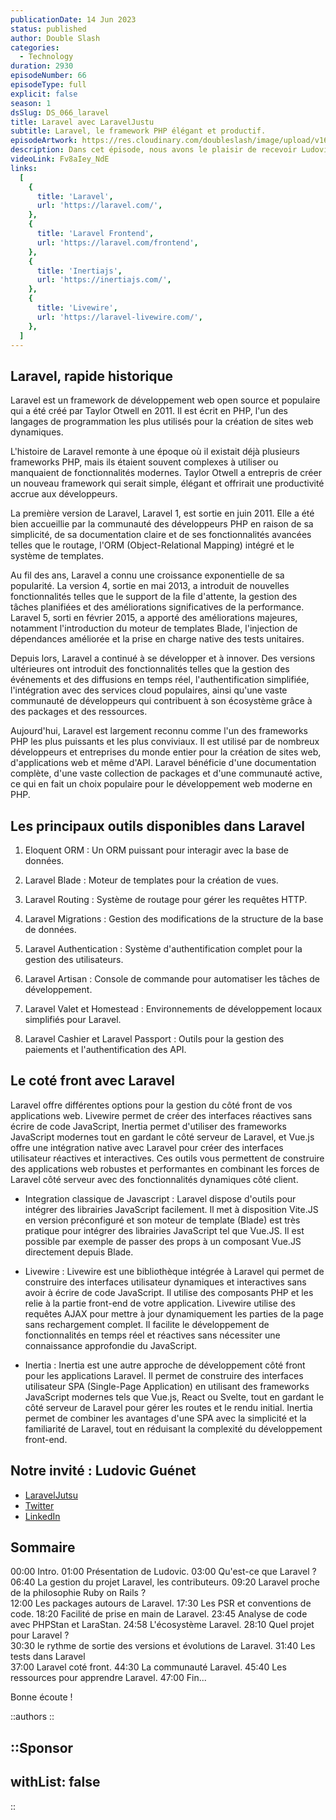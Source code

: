```yaml
---
publicationDate: 14 Jun 2023
status: published
author: Double Slash
categories:
  - Technology
duration: 2930
episodeNumber: 66
episodeType: full
explicit: false
season: 1
dsSlug: DS_066_laravel
title: Laravel avec LaravelJustu
subtitle: Laravel, le framework PHP élégant et productif.
episodeArtwork: https://res.cloudinary.com/doubleslash/image/upload/v1686595809/episode/ART_66_laravel_qnkp0z.png
description: Dans cet épisode, nous avons le plaisir de recevoir Ludovic Guénet qui est le créateur passionné de la chaine YouTube @LaravelJutsu. Dans ses vidéos, Ludovic parle principalement de Laravel et de son écosystème. Avec lui, nous allons découvrir le framework Laravel qui dès le départ à adopté une philosophie proche du framework Ruby on Rails.
videoLink: Fv8aIey_NdE
links:
  [
    {
      title: 'Laravel',
      url: 'https://laravel.com/',
    },
    {
      title: 'Laravel Frontend',
      url: 'https://laravel.com/frontend',
    },
    {
      title: 'Inertiajs',
      url: 'https://inertiajs.com/',
    },
    {
      title: 'Livewire',
      url: 'https://laravel-livewire.com/',
    },
  ]
---
```


## Laravel, rapide historique

Laravel est un framework de développement web open source et populaire qui a été créé par Taylor Otwell en 2011. Il est écrit en PHP, l'un des langages de programmation les plus utilisés pour la création de sites web dynamiques.

L'histoire de Laravel remonte à une époque où il existait déjà plusieurs frameworks PHP, mais ils étaient souvent complexes à utiliser ou manquaient de fonctionnalités modernes. Taylor Otwell a entrepris de créer un nouveau framework qui serait simple, élégant et offrirait une productivité accrue aux développeurs.

La première version de Laravel, Laravel 1, est sortie en juin 2011. Elle a été bien accueillie par la communauté des développeurs PHP en raison de sa simplicité, de sa documentation claire et de ses fonctionnalités avancées telles que le routage, l'ORM (Object-Relational Mapping) intégré et le système de templates.

Au fil des ans, Laravel a connu une croissance exponentielle de sa popularité. La version 4, sortie en mai 2013, a introduit de nouvelles fonctionnalités telles que le support de la file d'attente, la gestion des tâches planifiées et des améliorations significatives de la performance. Laravel 5, sorti en février 2015, a apporté des améliorations majeures, notamment l'introduction du moteur de templates Blade, l'injection de dépendances améliorée et la prise en charge native des tests unitaires.

Depuis lors, Laravel a continué à se développer et à innover. Des versions ultérieures ont introduit des fonctionnalités telles que la gestion des événements et des diffusions en temps réel, l'authentification simplifiée, l'intégration avec des services cloud populaires, ainsi qu'une vaste communauté de développeurs qui contribuent à son écosystème grâce à des packages et des ressources.

Aujourd'hui, Laravel est largement reconnu comme l'un des frameworks PHP les plus puissants et les plus conviviaux. Il est utilisé par de nombreux développeurs et entreprises du monde entier pour la création de sites web, d'applications web et même d'API. Laravel bénéficie d'une documentation complète, d'une vaste collection de packages et d'une communauté active, ce qui en fait un choix populaire pour le développement web moderne en PHP.

## Les principaux outils disponibles dans Laravel

1. Eloquent ORM : Un ORM puissant pour interagir avec la base de données.

2. Laravel Blade : Moteur de templates pour la création de vues.

3. Laravel Routing : Système de routage pour gérer les requêtes HTTP.

4. Laravel Migrations : Gestion des modifications de la structure de la base de données.

5. Laravel Authentication : Système d'authentification complet pour la gestion des utilisateurs.

6. Laravel Artisan : Console de commande pour automatiser les tâches de développement.

7. Laravel Valet et Homestead : Environnements de développement locaux simplifiés pour Laravel.

8. Laravel Cashier et Laravel Passport : Outils pour la gestion des paiements et l'authentification des API.

## Le coté front avec Laravel

Laravel offre différentes options pour la gestion du côté front de vos applications web. Livewire permet de créer des interfaces réactives sans écrire de code JavaScript, Inertia permet d'utiliser des frameworks JavaScript modernes tout en gardant le côté serveur de Laravel, et Vue.js offre une intégration native avec Laravel pour créer des interfaces utilisateur réactives et interactives. Ces outils vous permettent de construire des applications web robustes et performantes en combinant les forces de Laravel côté serveur avec des fonctionnalités dynamiques côté client.

- Integration classique de Javascript :
    Laravel dispose d'outils pour intégrer des librairies JavaScript facilement. Il met à disposition Vite.JS en version préconfiguré et son moteur de template (Blade) est très pratique pour intégrer des librairies JavaScript tel que Vue.JS. Il est possible par exemple de passer des props à un composant Vue.JS directement depuis Blade.

- Livewire :
    Livewire est une bibliothèque intégrée à Laravel qui permet de construire des interfaces utilisateur dynamiques et interactives sans avoir à écrire de code JavaScript. Il utilise des composants PHP et les relie à la partie front-end de votre application. Livewire utilise des requêtes AJAX pour mettre à jour dynamiquement les parties de la page sans rechargement complet. Il facilite le développement de fonctionnalités en temps réel et réactives sans nécessiter une connaissance approfondie du JavaScript.

- Inertia :
    Inertia est une autre approche de développement côté front pour les applications Laravel. Il permet de construire des interfaces utilisateur SPA (Single-Page Application) en utilisant des frameworks JavaScript modernes tels que Vue.js, React ou Svelte, tout en gardant le côté serveur de Laravel pour gérer les routes et le rendu initial. Inertia permet de combiner les avantages d'une SPA avec la simplicité et la familiarité de Laravel, tout en réduisant la complexité du développement front-end.

## Notre invité : Ludovic Guénet

- [LaravelJutsu](https://www.youtube.com/@LaravelJutsu)
- [Twitter](https://twitter.com/LaravelJutsu)
- [LinkedIn](https://www.linkedin.com/in/ludoguenet/)

## Sommaire

00:00 Intro. 
01:00 Présentation de Ludovic. 
03:00 Qu'est-ce que Laravel ?  
06:40 La gestion du projet Laravel, les contributeurs. 
09:20 Laravel proche de la philosophie Ruby on Rails ?  
12:00 Les packages autours de Laravel. 
17:30 Les PSR et conventions de code. 
18:20 Facilité de prise en main de Laravel. 
23:45 Analyse de code avec PHPStan et LaraStan. 
24:58 L'écosystème Laravel. 
28:10 Quel projet pour Laravel ?  
30:30 le rythme de sortie des versions et évolutions de Laravel. 
31:40 Les tests dans Laravel  
37:00 Laravel coté front. 
44:30 La communauté Laravel. 
45:40 Les ressources pour apprendre Laravel. 
47:00 Fin...  


Bonne écoute !

::authors
::

::Sponsor
---

withList: false
---

::
